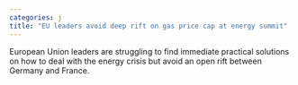 ```yaml
---
categories: j
title: "EU leaders avoid deep rift on gas price cap at energy summit"
---
```

European Union leaders are struggling to find immediate practical solutions on how to deal with the energy crisis but avoid an open rift between Germany and France.